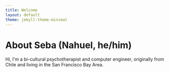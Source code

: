 ```yaml
---
title: Welcome
layout: default
theme: jekyll-theme-minimal
---
```

# About Seba (Nahuel, he/him)
Hi, I'm a bi-cultural psychotherapist and computer engineer, originally from Chile and living in the San Francisco Bay Area. 
